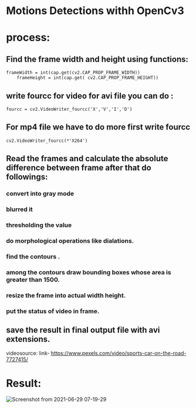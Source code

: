 # Motions Detections withh OpenCv3

# process:
## Find the frame width and height using functions:
    frameWidth = int(cap.get(cv2.CAP_PROP_FRAME_WIDTH))
		frameHeight = int(cap.get( cv2.CAP_PROP_FRAME_HEIGHT))
## write fourcc for video for avi file you can do :
    fourcc = cv2.VideoWriter_fourcc('X','V','I','D')
## For mp4 file we have to do more first write fourcc   
    cv2.VideoWriter_fourcc(*'X264')

## Read the frames and calculate the absolute difference between frame after that do followings:
  ### convert into gray mode
  ### blurred it
  ### thresholding the value
  ### do morphological operations like dialations. 
  ### find the contours .
  ### among the contours draw bounding boxes whose area is greater than 1500.
  ### resize the frame into actual width height.
  ### put the status of video in frame.
  
  
## save the result in final output file with avi extensions.

videosource: link- https://www.pexels.com/video/sports-car-on-the-road-7727415/
# Result:

![Screenshot from 2021-06-29 07-19-29](https://user-images.githubusercontent.com/83119874/123725799-78f28180-d8ae-11eb-9d09-9a4c3537732b.png)


